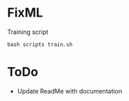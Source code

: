 # FixML

Training script

```
bash scripts train.sh
```

# ToDo

- Update ReadMe with documentation
